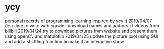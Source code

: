 # ycy
personal records of programming learning inspired by ycy :)
2019/04/07 first time to write web crawler, download names and authors of videos from bilibili
2019/04/24 try to download pictures from website and present them using openCV and matplotlib
2019/04/25 update the picture pool using GUI and add a shuffling function to make it an interactive show
